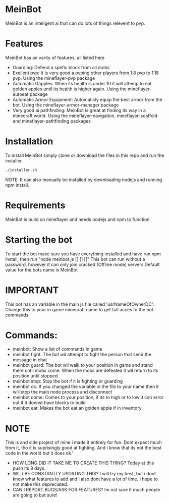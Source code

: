 # MeinBot
MeinBot is an inteligent ai that can do lots of things relevent to pvp.

# Features
MeinBot has an varity of features, all listed here

- Guarding: Defend a spefic block from all mobs
- Exellent pvp: It is very good a pvping other players from 1.8 pvp to 1.18 pvp. Using the mineflayer-pvp package
- Automatic Gapples: When its health is under 10 it will attemp to eat golden apples until its health is higher again. Using the mineflayer-autoeat package
- Automatic Armor Equipment: Automaticly equip the best armor from the bot. Using the mineflayer-armor-manager package
- Very good ai pathfinding: MeinBot is great at finding its way in a minecraft world. Using the mineflayer-navigation, mineflayer-scaffold and mineflayer-pathfinding packages

# Installation
To install MeinBot simply clone or download the files in this repo and run the installer.
 ```sh
 ./installer.sh
 ```
NOTE: It can also manually be installed by downloading nodejs and running npm install.

# Requirements
MeinBot is build on mineflayer and needs nodejs and npm to function

# Starting the bot
To start the bot make sure you have everything installed and have run npm install, then run "node meinbot.js <host> <port> [<version>] [<name>] [<password>]"
This bot can run without a password, however it can only join cracked (Offline mode) servers
Default value for the bots name is MeinBot

# IMPORTANT
This bot has an variable in the main js file called 'usrNameOfOwnerDC'. Change this to your in game minecraft name to get full acces to the bot commands

# Commands:
- meinbot: Show a list of commands in game
- meinbot fight: The bot wil attempt to fight the person that send the message in chat
- meinbot guard: The bot wil walk to your position in game and stand there until mobs come. When the mobs are defeated it wil return to its position until stopped
- meinbot stop: Stop the bot if it is fighting or guarding
- meinbot dc: If you changed the variable in the file to your name then it will stop the main node process and disconnect
- meinbot come: Comes to your position, if its to high or to low it can error out if it doenst have blocks to build
- meinbot eat: Makes the bot eat an golden apple if in inventory

# NOTE
This is and side project of mine i made it entirely for fun. Dont expect much from it, tho it is suprisingly good at fighting.
And i know that its not the best code in the world but it does ok.'
- HOW LONG DID IT TAKE ME TO CREATE THIS THING? Today at this push its 8 days.
- WIL I BE CONSTANTLY UPDATING THIS? I will try my best, but i dont know what features to add and i also dont have a lot of time. I hope to not make this depreciated.
- CAN I REPORT BUGS/ASK FOR FEATURES? Im not sure if much people are going to but sure!